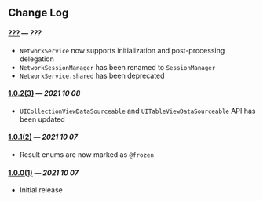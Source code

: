 ## Change Log

#### [???](???) — *???*

- `NetworkService` now supports initialization and post-processing delegation
- `NetworkSessionManager` has been renamed to `SessionManager`
- `NetworkService.shared` has been deprecated

#### [1.0.2(3)](https://github.com/VakhoKontridze//releases/download/1.0.2/.xcframework.zip) — *2021 10 08*

- `UICollectionViewDataSourceable` and `UITableViewDataSourceable` API has been updated

#### [1.0.1(2)](https://github.com/VakhoKontridze//releases/download/1.0.1/.xcframework.zip) — *2021 10 07*

- Result enums are now marked as `@frozen`


#### [1.0.0(1)](https://github.com/VakhoKontridze//releases/download/1.0.0/.xcframework.zip) — *2021 10 07*

- Initial release

